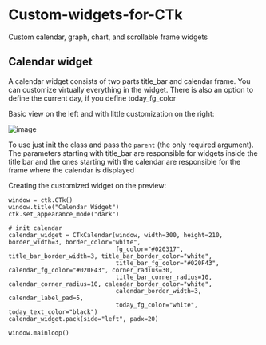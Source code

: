 # Custom-widgets-for-CTk
Custom calendar, graph, chart, and scrollable frame widgets

## Calendar widget
A calendar widget consists of two parts title_bar and calendar frame. You can customize virtually everything in the widget. There is 
also an option to define the current day, if you define today_fg_color

Basic view on the left and with little customization on the right:

![image](https://github.com/ZikPin/Custom-widgets-for-CTk/assets/65452275/b27c41e8-c5bb-4788-92ad-f1e39bc6ab49)

To use just init the class and pass the `parent` (the only required argument). The parameters starting with title_bar are responsible for 
widgets inside the title bar and the ones starting with the calendar are responsible for the frame where the calendar is displayed

Creating the customized widget on the preview:
```
window = ctk.CTk()
window.title("Calendar Widget")
ctk.set_appearance_mode("dark")

# init calendar
calendar_widget = CTkCalendar(window, width=300, height=210, border_width=3, border_color="white",
                              fg_color="#020317", title_bar_border_width=3, title_bar_border_color="white",
                              title_bar_fg_color="#020F43", calendar_fg_color="#020F43", corner_radius=30,
                              title_bar_corner_radius=10, calendar_corner_radius=10, calendar_border_color="white",
                              calendar_border_width=3, calendar_label_pad=5,
                              today_fg_color="white", today_text_color="black")
calendar_widget.pack(side="left", padx=20)

window.mainloop()
```
